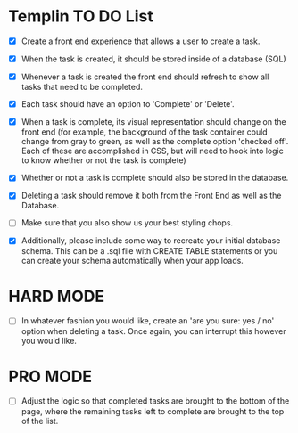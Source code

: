 # Templin TO DO List

- [x] Create a front end experience that allows a user to create a task.
- [x] When the task is created, it should be stored inside of a database (SQL)
- [x] Whenever a task is created the front end should refresh to show all tasks that need to be completed.
- [x] Each task should have an option to 'Complete' or 'Delete'.
- [X] When a task is complete, its visual representation should change on the front end (for example, the background of the task container could change from gray to green, as well as the complete option 'checked off'. Each of these are accomplished in CSS, but will need to hook into logic to know whether or not the task is complete)
- [x] Whether or not a task is complete should also be stored in the database.
- [x] Deleting a task should remove it both from the Front End as well as the Database.

- [ ] Make sure that you also show us your best styling chops.

- [x] Additionally, please include some way to recreate your initial database schema. This can be a .sql file with CREATE TABLE statements or you can create your schema automatically when your app loads.

# HARD MODE

- [ ] In whatever fashion you would like, create an 'are you sure: yes / no' option when deleting a task. Once again, you can interrupt this however you would like.

# PRO MODE

- [ ] Adjust the logic so that completed tasks are brought to the bottom of the page, where the remaining tasks left to complete are brought to the top of the list.